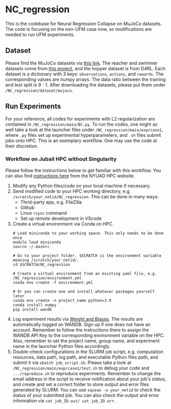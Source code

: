 # NC_regression
This is the codebase for Neural Regression Collapse on MuJoCo datasets. The code is focusing on the non-UFM case now, so modifications are needed to run UFM experiments.

## Dataset
Please find the MuJoCo datasets via [this link](https://drive.google.com/file/d/1XScUTYrXsfMCgEQQtURCmUSS0IGxatZX/view?usp=drive_link). The reacher and swimmer datasets come from [this project](https://huggingface.co/datasets/jat-project/jat-dataset), and the hopper dataset is from D4RL. Each dataset is a dictionary with 3 keys: `observations`, `actions`, and `rewards`. The corresponding values are numpy arrays. The data ratio between the training and test split is $9:1$. After downloading the datasets, please put them under `/NC_regression/dataset/mujoco`.

## Run Experiments
For your reference, all codes for experiments with L2 regularization are contained in `/NC_regression/main/BC.py`. To run the codes, one might as well take a look at the launcher files under `/NC_regression/main/exp/case1`, where `.py` files set up experimental hyperparameters, and `.sh` files submit jobs onto HPC. This is an exemplary workflow. One may use the code at their discretion.

### Workflow on Jubail HPC without Singularity
Please follow the instructions below to get familiar with this workflow. You can also find [instructions here](https://crc-docs.abudhabi.nyu.edu/hpc/training/miniconda.html) from the NYUAD HPC website.

1. Modify any Python files/code on your local machine if necessary.
2. Send modified code to your HPC working directory, e.g. `/scratch/your_netid/NC_regression`. This can be done in many ways:
   - Thrid-party app, e.g. FileZilla
   - Github
   - Linux `rsync` command
   - Set up remote development in VScode
3. Create a virtual environment via Conda on HPC.
   ```
   # Load miniconda to your working space. This only needs to be done once
   module load miniconda
   source ~/.bashrc

   # Go to your project folder. $SCRATCH is the environment variable meaning /scratch/your_netid/.
   cd $SCRATCH/NC_regression
   
   # Create a virtual environment from an existing yaml file, e.g. /NC_regression/environment.yml
   conda env create -f environment.yml
   
   # Or you can create one and install whatever packages yourself later
   conda env create -n project_name python=3.9
   conda install numpy
   pip install wandb
   ```
4. Log experiment results via [Weight and Biases](https://wandb.ai/site). The results are automatically logged on WANDB. Sign up if one does not have an account. Remember to follow the instructions there to assign the WANDB API Key to the corresponding environment variable on the HPC. Also, remember to set the project name, group name, and experiment name in the launcher Python files accordingly.
5. Double-check configurations in the SLURM job script, e.g. computation resources, data path, log path, and executable Python files path, and submit it via `sbatch job_script.sh`. Please take a look at `/NC_regression/main/exp/case1/test.sh` to debug your code and `.../reproduce.sh` to reproduce experiments. Remember to change the email address in the script to receive notification about your job's status, and create and set a correct folder to store output and error files generated by SLURM. You can use `squeue -u your_netid` to check the status of your submitted job. You can also check the output and error information via `cat job_ID.out/ cat job_ID.err`.
